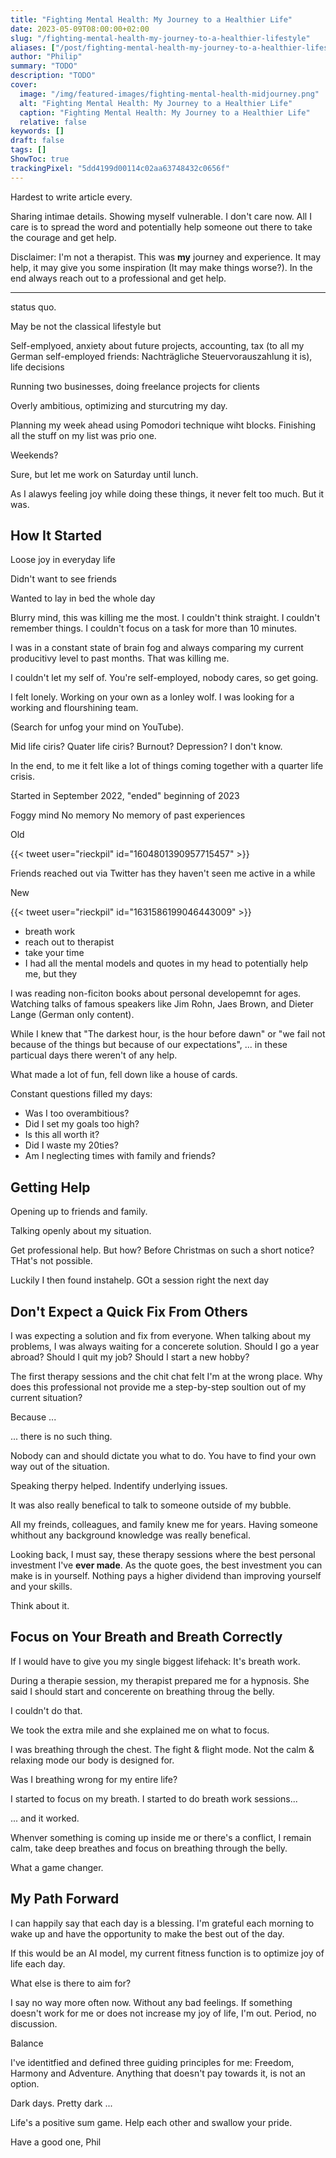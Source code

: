 ```yaml
---
title: "Fighting Mental Health: My Journey to a Healthier Life"
date: 2023-05-09T08:00:00+02:00
slug: "/fighting-mental-health-my-journey-to-a-healthier-lifestyle"
aliases: ["/post/fighting-mental-health-my-journey-to-a-healthier-lifestyle"]
author: "Philip"
summary: "TODO"
description: "TODO"
cover:
  image: "/img/featured-images/fighting-mental-health-midjourney.png"
  alt: "Fighting Mental Health: My Journey to a Healthier Life"
  caption: "Fighting Mental Health: My Journey to a Healthier Life"
  relative: false
keywords: []
draft: false
tags: []
ShowToc: true
trackingPixel: "5dd4199d00114c02aa63748432c0656f"
---
```


Hardest to write article every.

Sharing intimae details. Showing myself vulnerable. I don't care now. All I care is to spread the word and potentially help someone out there to take the courage and get help.

Disclaimer: I'm not a therapist. This was **my** journey and experience. It may help, it may give you some inspiration (It may make things worse?). In the end always reach out to a professional and get help.

---

status quo.

May be not the classical lifestyle but

Self-emplyoed, anxiety about future projects, accounting, tax (to all my German self-employed friends: Nachträgliche Steuervorauszahlung it is), life decisions

Running two businesses, doing freelance projects for clients

Overly ambitious, optimizing and sturcutring my day.

Planning my week ahead using Pomodori technique wiht blocks. Finishing all the stuff on my list was prio one.

Weekends?

Sure, but let me work on Saturday until lunch.

As I alawys feeling joy while doing these things, it never felt too much. But it was.



## How It Started

Loose joy in everyday life

Didn't want to see friends

Wanted to lay in bed the whole day

Blurry mind, this was killing me the most. I couldn't think straight. I couldn't remember things. I couldn't focus on a task for more than 10 minutes.

I was in a constant state of brain fog and always comparing my current producitivy level to past months. That was killing me.

I couldn't let my self of. You're self-employed, nobody cares, so get going.

I felt lonely. Working on your own as a lonley wolf. I was looking for a working and flourshining team.

(Search for unfog your mind on YouTube).

Mid life ciris? Quater life ciris? Burnout? Depression? I don't know.

In the end, to me it felt like a lot of things coming together with a quarter life crisis.

Started in September 2022, "ended" beginning of 2023

Foggy mind
No memory
No memory of past experiences

Old

{{< tweet user="rieckpil" id="1604801390957715457" >}}

Friends reached out via Twitter has they haven't seen me active in a while



New

{{< tweet user="rieckpil" id="1631586199046443009" >}}


- breath work
- reach out to therapist
- take your time
- I had all the mental models and quotes in my head to potentially help me, but they

I was reading non-ficiton books about personal developemnt for ages. Watching talks of famous speakers like Jim Rohn, Jaes Brown, and Dieter Lange (German only content).

While I knew that "The darkest hour, is the hour before dawn" or "we fail not because of the things but because of our expectations", ... in these particual days there weren't of any help.

What made a lot of fun, fell down like a house of cards.

Constant questions filled my days:

- Was I too overambitious?
- Did I set my goals too high?
- Is this all worth it?
- Did I waste my 20ties?
- Am I neglecting times with family and friends?


## Getting Help

Opening up to friends and family.

Talking openly about my situation.

Get professional help. But how? Before Christmas on such a short notice? THat's not possible.

Luckily I then found instahelp. GOt a session right the next day


## Don't Expect a Quick Fix From Others

I was expecting a solution and fix from everyone. When talking about my problems, I was always waiting for a concerete solution. Should I go a year abroad? Should I quit my job? Should I start a new hobby?

The first therapy sessions and the chit chat felt I'm at the wrong place. Why does this professional not provide me a step-by-step soultion out of my current situation?

Because ...

... there is no such thing.

Nobody can and should dictate you what to do. You have to find your own way out of the situation.

Speaking therpy helped. Indentify underlying issues.

It was also really benefical to talk to someone outside of my bubble.

All my freinds, colleagues, and family knew me for years. Having someone whithout any background knowledge was really benefical.

Looking back, I must say, these therapy sessions where the best personal investment I've **ever made**. As the quote goes, the best investment you can make is in yourself. Nothing pays a higher dividend than improving yourself and your skills.

Think about it.

## Focus on Your Breath and Breath Correctly

If I would have to give you my single biggest lifehack: It's breath work.

During a therapie session, my therapist prepared me for a hypnosis. She said I should start and concerente on breathing throug the belly.

I couldn't do that.

We took the extra mile and she explained me on what to focus.

I was breathing through the chest. The fight & flight mode. Not the calm & relaxing mode our body is designed for.

Was I breathing wrong for my entire life?

I started to focus on my breath. I started to do breath work sessions...

... and it worked.

Whenver something is coming up inside me or there's a conflict, I remain calm, take deep breathes and focus on breathing through the belly.

What a game changer.

## My Path Forward

I can happily say that each day is a blessing. I'm grateful each morning to wake up and have the opportunity to make the best out of the day.

If this would be an AI model, my current fitness function is to optimize joy of life each day.

What else is there to aim for?

I say no way more often now. Without any bad feelings. If something doesn't work for me or does not increase my joy of life, I'm out. Period, no discussion.

Balance

I've identitfied and defined three guiding principles for me: Freedom, Harmony and Adventure. Anything that doesn't pay towards it, is not an option.



Dark days. Pretty dark ...

Life's a positive sum game. Help each other and swallow your pride.

Have a good one,
Phil

